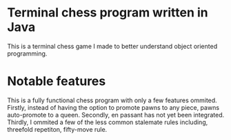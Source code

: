 # Terminal chess program written in Java
This is a terminal chess game I made to better understand object oriented programming.



# Notable features

This is a fully functional chess program with only a few features ommited.
Firstly, instead of having the option to promote pawns to any piece, pawns auto-promote to a queen.
Secondly, en passant has not yet been integrated.
Thirdly, I ommited a few of the less common stalemate rules including, threefold repetiton, fifty-move rule.
